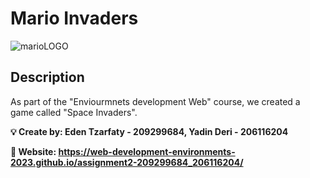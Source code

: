 # Mario Invaders



![marioLOGO](https://user-images.githubusercontent.com/101931918/235373604-b49b703d-bdf1-4e55-a56c-e8d473aaa647.png)



## Description
As part of the "Enviourmnets development Web" course, we created a game called "Space Invaders". 


**💡 Create by:
    Eden Tzarfaty - 209299684,
    Yadin Deri - 206116204**
    
 **📎 Website: https://web-development-environments-2023.github.io/assignment2-209299684_206116204/**
 
